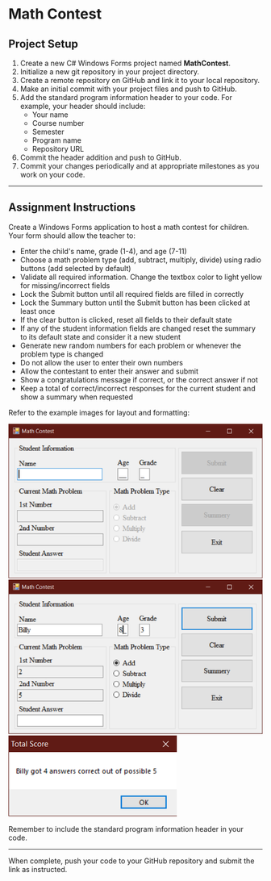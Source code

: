 # Math Contest

## Project Setup

1. Create a new C# Windows Forms project named **MathContest**.
2. Initialize a new git repository in your project directory.
3. Create a remote repository on GitHub and link it to your local repository.
4. Make an initial commit with your project files and push to GitHub.
5. Add the standard program information header to your code. For example, your header should include:
   - Your name
   - Course number
   - Semester
   - Program name
   - Repository URL
6. Commit the header addition and push to GitHub.
7. Commit your changes periodically and at appropriate milestones as you work on your code.

---

## Assignment Instructions

Create a Windows Forms application to host a math contest for children. Your form should allow the teacher to:

- Enter the child's name, grade (1-4), and age (7-11)
- Choose a math problem type (add, subtract, multiply, divide) using radio buttons (add selected by default)
- Validate all required information. Change the textbox color  to light yellow for missing/incorrect fields
- Lock the Submit button until all required fields are filled in correctly
- Lock the Summary button until the Submit button has been clicked at least once
- If the clear button is clicked, reset all fields to their default state
- If any of the student information fields are changed reset the summary to its default state and consider it a new student
- Generate new random numbers for each problem or whenever the problem type is changed
- Do not allow the user to enter their own numbers
- Allow the contestant to enter their answer and submit
- Show a congratulations message if correct, or the correct answer if not
- Keep a total of correct/incorrect responses for the current student and show a summary when requested

Refer to the example images for layout and formatting:

![Math Contest Example 1](../../Images/MathContest01.png)
![Math Contest Example 2](../../Images/MathContest02.png)
![Math Contest Example 3](../../Images/MathContest03.png)

Remember to include the standard program information header in your code.

---

When complete, push your code to your GitHub repository and submit the link as instructed.
